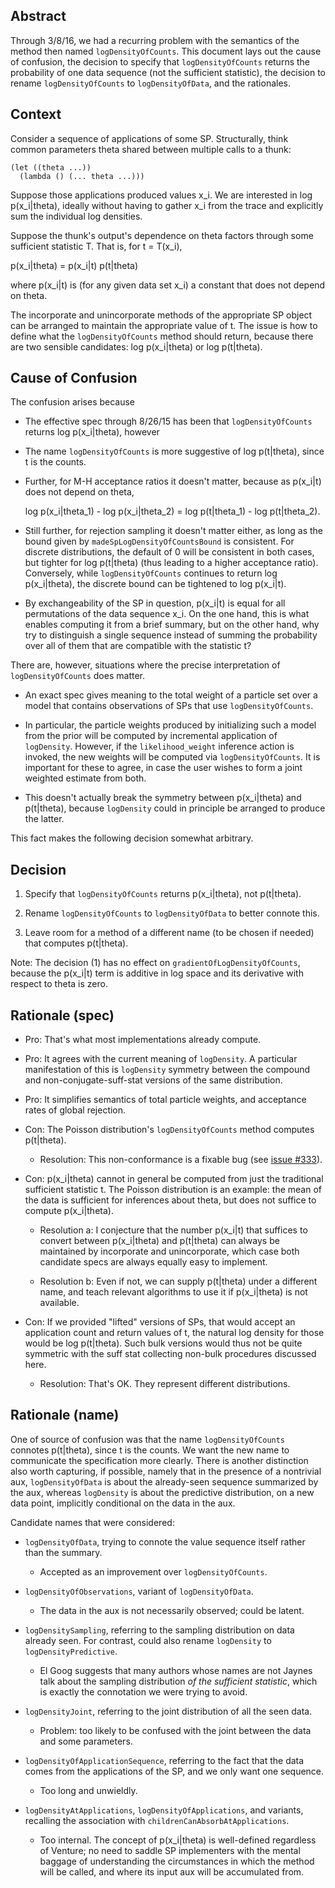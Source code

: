 Abstract
--------

Through 3/8/16, we had a recurring problem with the semantics of the
method then named `logDensityOfCounts`.  This document lays out the
cause of confusion, the decision to specify that `logDensityOfCounts`
returns the probability of one data sequence (not the sufficient
statistic), the decision to rename `logDensityOfCounts` to
`logDensityOfData`, and the rationales.

Context
-------

Consider a sequence of applications of some SP.  Structurally, think
common parameters theta shared between multiple calls to a thunk:

```
(let ((theta ...))
  (lambda () (... theta ...)))
```

Suppose those applications produced values x_i.  We are interested in
log p(x_i|theta), ideally without having to gather x_i from the trace
and explicitly sum the individual log densities.

Suppose the thunk's output's dependence on theta factors through some
sufficient statistic T.  That is, for t = T(x_i),

  p(x_i|theta) = p(x_i|t) p(t|theta)

where p(x_i|t) is (for any given data set x_i) a constant that does
not depend on theta.

The incorporate and unincorporate methods of the appropriate SP object
can be arranged to maintain the appropriate value of t.  The issue is
how to define what the `logDensityOfCounts` method should return,
because there are two sensible candidates: log p(x_i|theta) or log
p(t|theta).

Cause of Confusion
------------------

The confusion arises because

- The effective spec through 8/26/15 has been that
  `logDensityOfCounts` returns log p(x_i|theta), however

- The name `logDensityOfCounts` is more suggestive of log p(t|theta),
  since t is the counts.

- Further, for M-H acceptance ratios it doesn't matter, because as
  p(x_i|t) does not depend on theta,

    log p(x_i|theta_1) - log p(x_i|theta_2)
    = log p(t|theta_1) - log p(t|theta_2).

- Still further, for rejection sampling it doesn't matter either, as
  long as the bound given by `madeSpLogDensityOfCountsBound` is
  consistent.  For discrete distributions, the default of 0 will be
  consistent in both cases, but tighter for log p(t|theta) (thus
  leading to a higher acceptance ratio).  Conversely, while
  `logDensityOfCounts` continues to return log p(x_i|theta), the
  discrete bound can be tightened to log p(x_i|t).

- By exchangeability of the SP in question, p(x_i|t) is equal for all
  permutations of the data sequence x_i.  On the one hand, this is
  what enables computing it from a brief summary, but on the other
  hand, why try to distinguish a single sequence instead of summing
  the probability over all of them that are compatible with the
  statistic t?

There are, however, situations where the precise interpretation of
`logDensityOfCounts` does matter.

- An exact spec gives meaning to the total weight of a particle set
  over a model that contains observations of SPs that use
  `logDensityOfCounts`.

- In particular, the particle weights produced by initializing such a
  model from the prior will be computed by incremental application of
  `logDensity`.  However, if the `likelihood_weight` inference action
  is invoked, the new weights will be computed via
  `logDensityOfCounts`.  It is important for these to agree, in case
  the user wishes to form a joint weighted estimate from both.

- This doesn't actually break the symmetry between p(x_i|theta) and
  p(t|theta), because `logDensity` could in principle be arranged to
  produce the latter.

This fact makes the following decision somewhat arbitrary.

Decision
--------

1) Specify that `logDensityOfCounts` returns p(x_i|theta), not
   p(t|theta).

2) Rename `logDensityOfCounts` to `logDensityOfData` to better connote
   this.

3) Leave room for a method of a different name (to be chosen if
   needed) that computes p(t|theta).

Note: The decision (1) has no effect on `gradientOfLogDensityOfCounts`,
because the p(x_i|t) term is additive in log space and its derivative
with respect to theta is zero.

Rationale (spec)
----------------

- Pro: That's what most implementations already compute.

- Pro: It agrees with the current meaning of `logDensity`.  A
  particular manifestation of this is `logDensity` symmetry between
  the compound and non-conjugate-suff-stat versions of the same
  distribution.

- Pro: It simplifies semantics of total particle weights, and
  acceptance rates of global rejection.

- Con: The Poisson distribution's `logDensityOfCounts` method
  computes p(t|theta).

  - Resolution: This non-conformance is a fixable bug (see [issue
    #333](https://github.com/probcomp/Venturecxx/issues/333)).

- Con: p(x_i|theta) cannot in general be computed from just the
  traditional sufficient statistic t.  The Poisson distribution is an
  example: the mean of the data is sufficient for inferences about
  theta, but does not suffice to compute p(x_i|theta).

  - Resolution a: I conjecture that the number p(x_i|t) that suffices
    to convert between p(x_i|theta) and p(t|theta) can always be
    maintained by incorporate and unincorporate, which case both
    candidate specs are always equally easy to implement.

  - Resolution b: Even if not, we can supply p(t|theta) under a
    different name, and teach relevant algorithms to use it if
    p(x_i|theta) is not available.

- Con: If we provided "lifted" versions of SPs, that would accept an
  application count and return values of t, the natural log density
  for those would be log p(t|theta).  Such bulk versions would thus
  not be quite symmetric with the suff stat collecting non-bulk
  procedures discussed here.

  - Resolution: That's OK.  They represent different distributions.

Rationale (name)
----------------

One of source of confusion was that the name `logDensityOfCounts`
connotes p(t|theta), since t is the counts.  We want the new name to
communicate the specification more clearly.  There is another
distinction also worth capturing, if possible, namely that in the
presence of a nontrivial aux, `logDensityOfData` is about the
already-seen sequence summarized by the aux, whereas `logDensity` is
about the predictive distribution, on a new data point, implicitly
conditional on the data in the aux.

Candidate names that were considered:

- `logDensityOfData`, trying to connote the value sequence itself
  rather than the summary.

  - Accepted as an improvement over `logDensityOfCounts`.

- `logDensityOfObservations`, variant of `logDensityOfData`.

  - The data in the aux is not necessarily observed; could be latent.

- `logDensitySampling`, referring to the sampling distribution on data
  already seen.  For contrast, could also rename `logDensity` to
  `logDensityPredictive`.

  - El Goog suggests that many authors whose names are not Jaynes talk
    about the sampling distribution _of the sufficient statistic_,
    which is exactly the connotation we were trying to avoid.

- `logDensityJoint`, referring to the joint distribution of all the
  seen data.

  - Problem: too likely to be confused with the joint between the data
    and some parameters.

- `logDensityOfApplicationSequence`, referring to the fact that the
  data comes from the applications of the SP, and we only want one
  sequence.

  - Too long and unwieldly.

- `logDensityAtApplications`, `logDensityOfApplications`, and variants,
  recalling the association with `childrenCanAbsorbAtApplications`.

  - Too internal.  The concept of p(x_i|theta) is well-defined
    regardless of Venture; no need to saddle SP implementers with the
    mental baggage of understanding the circumstances in which the
    method will be called, and where its input aux will be accumulated
    from.

